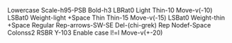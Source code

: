 Lowercase Scale-h95-PSB Bold-h3 LBRat0
Light Thin-10 Move-v(-10) LSBat0 Weight-light +Space
Thin Thin-15 Move-v(-15) LSBat0 Weight-thin +Space
Regular Rep-arrows-SW-SE Del-(chi-grek)
Rep Nodef-Space
Colonss2 RSBR Y-103
Enable case
I!=l Move-v(+-20)
